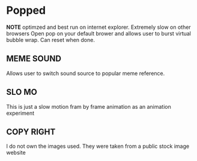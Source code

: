 # Popped
**NOTE** optimzed and best run on internet explorer. Extremely slow on other browsers
Open pop on your default brower and allows user to burst virtual bubble wrap. Can reset when done. 

## MEME SOUND
Allows user to switch sound source to popular meme reference. 

## SLO MO
This is just a slow motion fram by frame animation as an animation experiment

## COPY RIGHT
I do not own the images used. They were taken from a public stock image website
